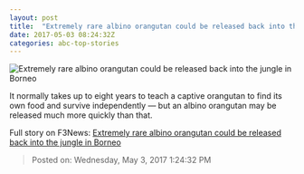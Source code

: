 ```yaml
---
layout: post
title:  "Extremely rare albino orangutan could be released back into the jungle in Borneo"
date: 2017-05-03 08:24:32Z
categories: abc-top-stories
---
```


![Extremely rare albino orangutan could be released back into the jungle in Borneo](http://www.abc.net.au/news/image/8494544-1x1-700x700.jpg)

It normally takes up to eight years to teach a captive orangutan to find its own food and survive independently — but an albino orangutan may be released much more quickly than that.


Full story on F3News: [Extremely rare albino orangutan could be released back into the jungle in Borneo](http://www.f3nws.com/n/tkDjCG)

> Posted on: Wednesday, May 3, 2017 1:24:32 PM
